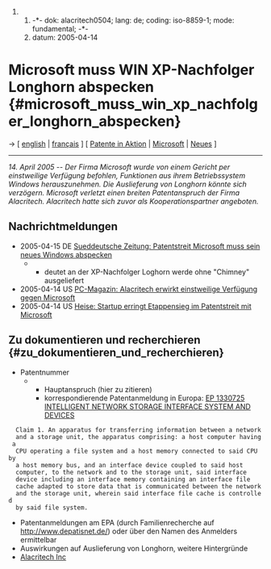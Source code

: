 1.  1.  -\*- dok: alacritech0504; lang: de; coding: iso-8859-1; mode:
        fundamental; -\*-
    2.  datum: 2005-04-14

# Microsoft muss WIN XP-Nachfolger Longhorn abspecken {#microsoft_muss_win_xp_nachfolger_longhorn_abspecken}

-\> \[ [ english](Alacritech0504En "wikilink") \| [
français](Alacritech0504Fr "wikilink") \] \[ [ Patente in
Aktion](SwpikxraniDe "wikilink") \| [
Microsoft](SwpatmicrosoftDe "wikilink") \| [
Neues](SwpatcninoDe "wikilink") \]

------------------------------------------------------------------------

*14. April 2005 \-- Der Firma Microsoft wurde von einem Gericht per
einstweilige Verfügung befohlen, Funktionen aus ihrem Betriebssystem
Windows herauszunehmen. Die Auslieferung von Longhorn könnte sich
verzögern. Microsoft verletzt einen breiten Patentanspruch der Firma
Alacritech. Alacritech hatte sich zuvor als Kooperationspartner
angeboten.*

## Nachrichtmeldungen

-   2005-04-15 DE [Sueddeutsche Zeitung: Patentstreit Microsoft muss
    sein neues Windows
    abspecken](http://www.sueddeutsche.de/computer/artikel/419/51368/ "wikilink")
    -   -   deutet an der XP-Nachfolger Loghorn werde ohne \"Chimney\"
            ausgeliefert
-   2005-04-14 US [PC-Magazin: Alacritech erwirkt einstweilige Verfügung
    gegen
    Microsoft](http://www.pc-magazin.de/common/nws/einemeldung.php?id=37493&type=0&nrubrik=&datum= "wikilink")
-   2005-04-14 US [Heise: Startup erringt Etappensieg im Patentstreit
    mit
    Microsoft](http://www.heise.de/newsticker/meldung/58563 "wikilink")

## Zu dokumentieren und recherchieren {#zu_dokumentieren_und_recherchieren}

-   Patentnummer
    -   -   Hauptanspruch (hier zu zitieren)
        -   korrespondierende Patentanmeldung in Europa: [EP 1330725
            INTELLIGENT NETWORK STORAGE INTERFACE SYSTEM AND
            DEVICES](http://swpat.ffii.org/patents/txt/ep/1330/725/#clms "wikilink")

`  Claim 1. An apparatus for transferring information between a network`\
`  and a storage unit, the apparatus comprising: a host computer having a`\
`  CPU operating a file system and a host memory connected to said CPU by`\
`  a host memory bus, and an interface device coupled to said host`\
`  computer, to the network and to the storage unit, said interface`\
`  device including an interface memory containing an interface file`\
`  cache adapted to store data that is communicated between the network`\
`  and the storage unit, wherein said interface file cache is controlled`\
`  by said file system.`

-   Patentanmeldungen am EPA (durch Familienrecherche auf
    <http://www.depatisnet.de/>) oder über den Namen des Anmelders
    ermittelbar
-   Auswirkungen auf Auslieferung von Longhorn, weitere Hintergründe
-   [ Alacritech Inc](AlacritechEn "wikilink")
